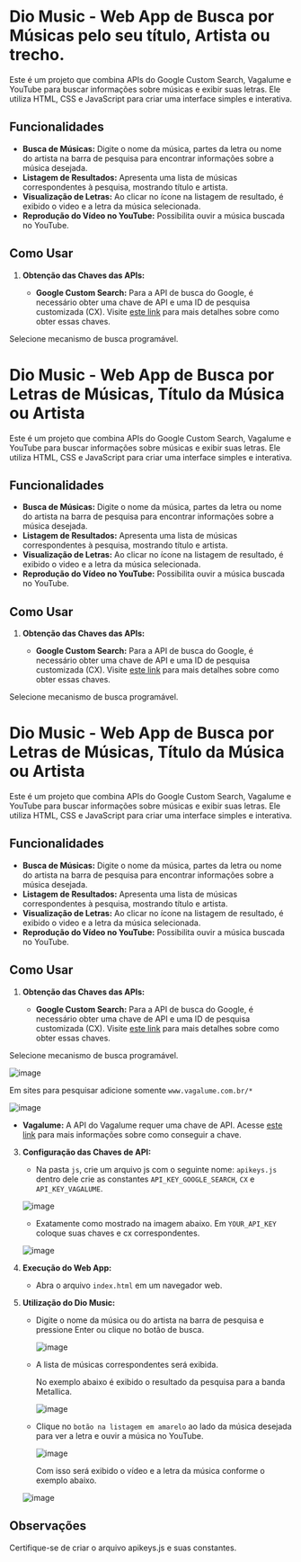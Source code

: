 # Dio Music - Web App de Busca por Músicas pelo seu título, Artista ou trecho.

Este é um projeto que combina APIs do Google Custom Search, Vagalume e YouTube para buscar informações sobre músicas e exibir suas letras. Ele utiliza HTML, CSS e JavaScript para criar uma interface simples e interativa.

## Funcionalidades

- **Busca de Músicas:** Digite o nome da música, partes da letra ou nome do artista na barra de pesquisa para encontrar informações sobre a música desejada.
- **Listagem de Resultados:** Apresenta uma lista de músicas correspondentes à pesquisa, mostrando título e artista.
- **Visualização de Letras:** Ao clicar no ícone na listagem de resultado, é exibido o video e a letra da música selecionada.
- **Reprodução do Vídeo no YouTube:** Possibilita ouvir a música buscada no YouTube.

## Como Usar

1. **Obtenção das Chaves das APIs:**

   - **Google Custom Search:** Para a API de busca do Google, é necessário obter uma chave de API e uma ID de pesquisa customizada (CX). Visite [este link](https://developers.google.com/custom-search/v1/introduction?hl=pt-br#identify_your_application_to_google_with_api_key) para mais detalhes sobre como obter essas chaves.

  Selecione mecanismo de busca programável.
  
 # Dio Music - Web App de Busca por Letras de Músicas, Título da Música ou Artista

Este é um projeto que combina APIs do Google Custom Search, Vagalume e YouTube para buscar informações sobre músicas e exibir suas letras. Ele utiliza HTML, CSS e JavaScript para criar uma interface simples e interativa.

## Funcionalidades

- **Busca de Músicas:** Digite o nome da música, partes da letra ou nome do artista na barra de pesquisa para encontrar informações sobre a música desejada.
- **Listagem de Resultados:** Apresenta uma lista de músicas correspondentes à pesquisa, mostrando título e artista.
- **Visualização de Letras:** Ao clicar no ícone na listagem de resultado, é exibido o video e a letra da música selecionada.
- **Reprodução do Vídeo no YouTube:** Possibilita ouvir a música buscada no YouTube.

## Como Usar

1. **Obtenção das Chaves das APIs:**

   - **Google Custom Search:** Para a API de busca do Google, é necessário obter uma chave de API e uma ID de pesquisa customizada (CX). Visite [este link](https://developers.google.com/custom-search/v1/introduction?hl=pt-br#identify_your_application_to_google_with_api_key) para mais detalhes sobre como obter essas chaves.

  Selecione mecanismo de busca programável.
  
   # Dio Music - Web App de Busca por Letras de Músicas, Título da Música ou Artista

Este é um projeto que combina APIs do Google Custom Search, Vagalume e YouTube para buscar informações sobre músicas e exibir suas letras. Ele utiliza HTML, CSS e JavaScript para criar uma interface simples e interativa.

## Funcionalidades

- **Busca de Músicas:** Digite o nome da música, partes da letra ou nome do artista na barra de pesquisa para encontrar informações sobre a música desejada.
- **Listagem de Resultados:** Apresenta uma lista de músicas correspondentes à pesquisa, mostrando título e artista.
- **Visualização de Letras:** Ao clicar no ícone na listagem de resultado, é exibido o video e a letra da música selecionada.
- **Reprodução do Vídeo no YouTube:** Possibilita ouvir a música buscada no YouTube.

## Como Usar

1. **Obtenção das Chaves das APIs:**

   - **Google Custom Search:** Para a API de busca do Google, é necessário obter uma chave de API e uma ID de pesquisa customizada (CX). Visite [este link](https://developers.google.com/custom-search/v1/introduction?hl=pt-br#identify_your_application_to_google_with_api_key) para mais detalhes sobre como obter essas chaves.

  Selecione mecanismo de busca programável.
  
  ![image](https://github.com/IgorAuguusto/Dio-Music/assets/82172424/dc0555d7-6e13-4b4a-9d89-65378c3e14c0)


  Em sites para pesquisar adicione somente `www.vagalume.com.br/*`

  ![image](https://github.com/IgorAuguusto/Dio-Music/assets/82172424/d7f09ef9-0187-4902-a091-3d79214bf62a)



   - **Vagalume:** A API do Vagalume requer uma chave de API. Acesse [este link](https://api.vagalume.com.br/docs/letras/) para mais informações sobre como conseguir a chave.



3. **Configuração das Chaves de API:**

   - Na pasta `js`, crie um arquivo js com o seguinte nome: `apikeys.js` dentro dele crie as constantes  `API_KEY_GOOGLE_SEARCH`, `CX` e `API_KEY_VAGALUME`.

    ![image](https://github.com/IgorAuguusto/Dio-Music/assets/82172424/767a90bd-f892-47a9-99bf-2e9b3195a765)

   - Exatamente como mostrado na imagem abaixo. Em `YOUR_API_KEY` coloque suas chaves e cx correspondentes.

    ![image](https://github.com/IgorAuguusto/Dio-Music/assets/82172424/5024e003-c3d2-4f1c-8a48-8e2cc2bc84a7)


4. **Execução do Web App:**

   - Abra o arquivo `index.html` em um navegador web.

5. **Utilização do Dio Music:**

   - Digite o nome da música ou do artista na barra de pesquisa e pressione Enter ou clique no botão de busca.

      ![image](https://github.com/IgorAuguusto/Dio-Music/assets/82172424/16038475-5cbd-4632-9b7b-45004440d025)

   - A lista de músicas correspondentes será exibida.

      No exemplo abaixo é exibido o resultado da pesquisa para a banda Metallica.
    
     ![image](https://github.com/IgorAuguusto/Dio-Music/assets/82172424/3ba0fc36-b976-43b7-8f6d-f69046e12bf7)

   - Clique no `botão na listagem em amarelo` ao lado da música desejada para ver a letra e ouvir a música no YouTube.

     ![image](https://github.com/IgorAuguusto/Dio-Music/assets/82172424/6c6a0558-9b21-4262-8ea6-04796c30b569)


     Com isso será exibido o vídeo e a letra da música  conforme o exemplo abaixo.

    ![image](https://github.com/IgorAuguusto/Dio-Music/assets/82172424/24e37ec8-7a96-4aea-b5dc-fab23a865d79)


## Observações

Certifique-se de criar o arquivo apikeys.js e suas constantes.
